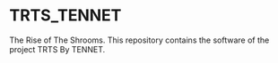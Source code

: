 # TRTS_TENNET
The Rise of The Shrooms. This repository contains the software of the project TRTS By TENNET.
